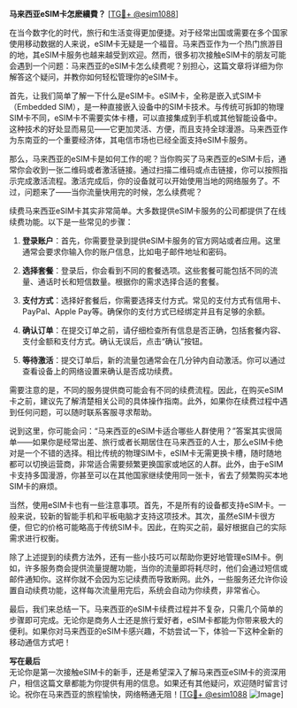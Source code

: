 **马来西亚eSIM卡怎麽續費？** [[TG💪+ @esim1088](https://t.me/s/esim1088)]

在当今数字化的时代，旅行和生活变得更加便捷。对于经常出国或需要在多个国家使用移动数据的人来说，eSIM卡无疑是一个福音。马来西亚作为一个热门旅游目的地，其eSIM卡服务也越来越受到欢迎。然而，很多初次接触eSIM卡的朋友可能会遇到一个问题：马来西亚的eSIM卡怎么续费呢？别担心，这篇文章将详细为你解答这个疑问，并教你如何轻松管理你的eSIM卡。

首先，让我们简单了解一下什么是eSIM卡。eSIM卡，全称是嵌入式SIM卡（Embedded SIM），是一种直接嵌入设备中的SIM卡技术。与传统可拆卸的物理SIM卡不同，eSIM卡不需要实体卡槽，可以直接集成到手机或其他智能设备中。这种技术的好处显而易见——它更加灵活、方便，而且支持全球漫游。马来西亚作为东南亚的一个重要经济体，其电信市场也已经全面支持eSIM卡服务。

那么，马来西亚的eSIM卡是如何工作的呢？当你购买了马来西亚的eSIM卡后，通常你会收到一张二维码或者激活链接。通过扫描二维码或点击链接，你可以按照指示完成激活流程。激活完成后，你的设备就可以开始使用当地的网络服务了。不过，问题来了——当你流量快用完的时候，怎么续费呢？

续费马来西亚eSIM卡其实非常简单。大多数提供eSIM卡服务的公司都提供了在线续费功能。以下是一些常见的步骤：

1. **登录账户**：首先，你需要登录到提供eSIM卡服务的官方网站或者应用。这里通常会要求你输入你的账户信息，比如电子邮件地址和密码。

2. **选择套餐**：登录后，你会看到不同的套餐选项。这些套餐可能包括不同的流量、通话时长和短信数量。根据你的需求选择合适的套餐。

3. **支付方式**：选择好套餐后，你需要选择支付方式。常见的支付方式有信用卡、PayPal、Apple Pay等。确保你的支付方式已经绑定并且有足够的余额。

4. **确认订单**：在提交订单之前，请仔细检查所有信息是否正确，包括套餐内容、支付金额和支付方式。确认无误后，点击“确认”按钮。

5. **等待激活**：提交订单后，新的流量包通常会在几分钟内自动激活。你可以通过查看设备上的网络设置来确认是否成功续费。

需要注意的是，不同的服务提供商可能会有不同的续费流程。因此，在购买eSIM卡之前，建议先了解清楚相关公司的具体操作指南。此外，如果你在续费过程中遇到任何问题，可以随时联系客服寻求帮助。

说到这里，你可能会问：“马来西亚的eSIM卡适合哪些人群使用？”答案其实很简单——如果你是经常出差、旅行或者长期居住在马来西亚的人士，那么eSIM卡绝对是一个不错的选择。相比传统的物理SIM卡，eSIM卡无需更换卡槽，随时随地都可以切换运营商，非常适合需要频繁更换国家或地区的人群。此外，由于eSIM卡支持多国漫游，你甚至可以在其他国家继续使用同一张卡，省去了频繁购买本地SIM卡的麻烦。

当然，使用eSIM卡也有一些注意事项。首先，不是所有的设备都支持eSIM卡。一般来说，较新的智能手机和平板电脑才支持这项技术。其次，虽然eSIM卡很方便，但它的价格可能略高于传统SIM卡。因此，在购买之前，最好根据自己的实际需求进行权衡。

除了上述提到的续费方法外，还有一些小技巧可以帮助你更好地管理eSIM卡。例如，许多服务商会提供流量提醒功能，当你的流量即将耗尽时，他们会通过短信或邮件通知你。这样你就不会因为忘记续费而导致断网。此外，一些服务还允许你设置自动续费功能，这样每次流量用完后，系统会自动为你续费，非常省心。

最后，我们来总结一下。马来西亚的eSIM卡续费过程并不复杂，只需几个简单的步骤即可完成。无论你是商务人士还是旅行爱好者，eSIM卡都能为你带来极大的便利。如果你对马来西亚的eSIM卡感兴趣，不妨尝试一下，体验一下这种全新的移动通信方式吧！

**写在最后**  
无论你是第一次接触eSIM卡的新手，还是希望深入了解马来西亚eSIM卡的资深用户，相信这篇文章都能为你提供有用的信息。如果还有其他疑问，欢迎随时留言讨论。祝你在马来西亚的旅程愉快，网络畅通无阻！[[TG💪+ @esim1088](https://t.me/s/esim1088) ![Image](https://i.postimg.cc/4NQfJmqS/Snipaste-2025-05-13-00-14-12.png)]